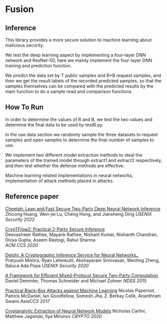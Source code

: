 # Fusion

## Inference

This library provides a more secure solution to machine learning about malicious security.

We test the deep learning aspect by implementing a four-layer DNN network and ResNet-50, here we mainly implement the four-layer DNN training and prediction function.

We predict the data set by T public samples and R*B request samples, and then we get the result labels of the recorded predicted samples, so that the samples themselves can be compared with the predicted results by the main function to do a sample read and comparison functions. 

## How To Run

In order to determine the values of R and B, we test the two values and determine the final data to be used by testB.py. 

In the use data section we randomly sample the three datasets to request samples and open samples to determine the final number of samples to use.

We implement two different model extraction methods to steal the parameters of the trained model through extract1 and extract2 respectively, and then test whether the defense methods are effective.

Machine learning related implementations in neural networks, implementation of attack methods placed in attacks.

## Reference paper

[Cheetah: Lean and Fast Secure Two-Party Deep Neural Network Inference](https://eprint.iacr.org/2022/207)
Zhicong Huang, Wen-jie Lu, Cheng Hong, and Jiansheng Ding
*USENIX Security 2022*

[CrypTFlow2: Practical 2-Party Secure Inference](https://eprint.iacr.org/2020/1002)  
Deevashwer Rathee, Mayank Rathee, Nishant Kumar, Nishanth Chandran, Divya Gupta, Aseem Rastogi, Rahul Sharma  
*ACM CCS 2020*

[Delphi: A Cryptographic Inference Service for Neural Networks_](https://eprint.iacr.org/2020/050.pdf)   
Pratyush Mishra, Ryan Lehmkuhl, Akshayaram Srinivasan, Wenting Zheng, Raluca Ada Popa
*USENIX Security 2020*

[A Framework for Efficient Mixed-Protocol Secure Two-Party Computation](https://encrypto.de/papers/DSZ15.pdf)
Daniel Demmler, Thomas Schneider and Michael Zohner 
*NDSS 2015*

[Practical Black-Box Attacks against Machine Learning](https://arxiv.org/pdf/1602.02697v4.pdf)
Nicolas Papernot, Patrick McDaniel, Ian Goodfellow, Somesh Jha, Z. Berkay Celik, Ananthram Swami 
*AsiaCCS 2017*

[Cryptanalytic Extraction of Neural Network Models](https://link.springer.com/chapter/10.1007/978-3-030-56877-1_7)
Nicholas Carlini, Matthew Jagielski, Ilya Mironov 
*CRYPTO 2020*
